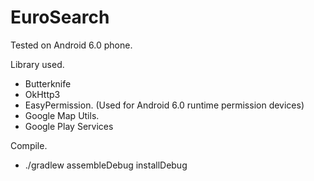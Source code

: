# EuroSearch

Tested on Android 6.0 phone.

Library used.
- Butterknife
- OkHttp3
- EasyPermission. (Used for Android 6.0 runtime permission devices)
- Google Map Utils.
- Google Play Services

Compile.
- ./gradlew assembleDebug installDebug

